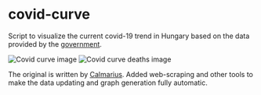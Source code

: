 # covid-curve
Script to visualize the current covid-19 trend in Hungary based on the data provided by the [government](https://koronavirus.gov.hu/hirek).

![Covid curve image](https://i.imgur.com/da4xs4y.png)
![Covid curve deaths image](https://i.imgur.com/4EiYKIM.png)

The original is written by [Calmarius](https://github.com/Calmarius). Added web-scraping and other tools to make the data updating and graph generation fully automatic.
